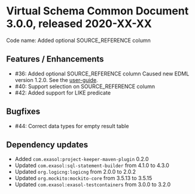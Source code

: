 # Virtual Schema Common Document 3.0.0, released 2020-XX-XX

Code name: Added optional SOURCE_REFERENCE column

## Features / Enhancements

* #36: Added optional SOURCE_REFERENCE column
  Caused new EDML version 1.2.0. See the [user-guide](../user_guide/edml_user_guide.md#source-reference-column).
* #40: Support selection on SOURCE_REFERENCE column
* #42: Added support for LIKE predicate

## Bugfixes

* #44: Correct data types for empty result table

## Dependency updates
 * Added `com.exasol:project-keeper-maven-plugin` 0.2.0
 * Updated `com.exasol:sql-statement-builder` from 4.1.0 to 4.3.0
 * Updated `org.logicng:logicng` from 2.0.0 to 2.0.2
 * Updated `org.mockito:mockito-core` from 3.5.13 to 3.5.15
 * Updated `com.exasol:exasol-testcontainers` from 3.0.0 to 3.2.0


